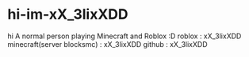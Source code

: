 # hi-im-xX_3lixXDD
hi  A normal person playing Minecraft and Roblox :D roblox : xX_3lixXDD minecraft(server blocksmc) : xX_3lixXDD github : xX_3lixXDD
